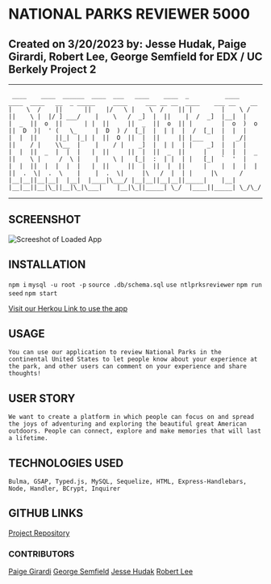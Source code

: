 # NATIONAL PARKS REVIEWER 5000

## Created on 3/20/2023 by: Jesse Hudak, Paige Girardi, Robert Lee, George Semfield for EDX / UC Berkely Project 2

---

     ____    ____  ______  ____  ___   ____    ____  _          ____   ____  ____   __  _ _____     ____     ___ __ __  ____    ___ __    __
    |    \  /    ||      ||    |/   \ |    \  /    || |        |    \ /    ||    \ |  |/ ] ___/    |    \   /  _]  |  ||    |  /  _]  |__|  |
    |  _  ||  o  ||      | |  ||     ||  _  ||  o  || |        |  o  )  o  ||  D  )|  ' (   \_     |  D  ) /  [_|  |  | |  |  /  [_|  |  |  |
    |  |  ||     ||_|  |_| |  ||  O  ||  |  ||     || |___     |   _/|     ||    / |    \\__  |    |    / |    _]  |  | |  | |    _]  |  |  |
    |  |  ||  _  |  |  |   |  ||     ||  |  ||  _  ||     |    |  |  |  _  ||    \ |     /  \ |    |    \ |   [_|  :  | |  | |   [_|  `  '  |
    |  |  ||  |  |  |  |   |  ||     ||  |  ||  |  ||     |    |  |  |  |  ||  .  \|  .  \    |    |  .  \|     |\   /  |  | |     |\      /
    |__|__||__|__|  |__|  |____|\___/ |__|__||__|__||_____|    |__|  |__|__||__|\_||__|\_|\___|    |__|\_||_____| \_/  |____||_____| \_/\_/

---

## SCREENSHOT

![Screeshot of Loaded App](/public/NTLPRKSSCREENCAP.png)

## INSTALLATION

`npm i`
`mysql -u root -p`
`source .db/schema.sql`
`use ntlprksreviewer`
`npm run seed`
`npm start`

[Visit our Herkou Link to use the app](https://lit-eyrie-51719.herokuapp.com/)

## USAGE

`You can use our application to review National Parks in the continental United States to let people know about your experience at the park, and other users can comment on your experience and share thoughts!`

## USER STORY

`We want to create a platform in which people can focus on and spread the joys of adventuring and exploring the beautiful great American outdoors. People can connect, explore and make memories that will last a lifetime.`

## TECHNOLOGIES USED

`Bulma, GSAP, Typed.js, MySQL, Sequelize, HTML, Express-Handlebars, Node, Handler, BCrypt, Inquirer`

## GITHUB LINKS

[Project Repository](https://github.com/jhdk707/NationalParksReviewer5000)

### CONTRIBUTORS

[Paige Girardi](https://github.com/pmgirardi)
[George Semfield](https://github.com/gosem01)
[Jesse Hudak](https://github.com/jhdk707)
[Robert Lee](Github.com/rlee7029)
